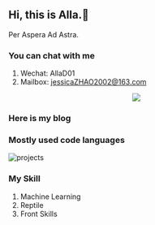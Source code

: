 ## Hi, this is Alla.🔭

Per Aspera Ad Astra.


### You can chat with me
1. Wechat: AllaD01
2. Mailbox: jessicaZHAO2002@163.com

<div align="center">
   <img src="https://metrics.lecoq.io/sun0225SUN?template=classic&config.timezone=Asia%2FShanghai">
</div>

### Here is my blog


### Mostly used code languages
![projects](https://skillicons.dev/icons?i=ts,js,vue,nodejs,express,webpack,vite,mongodb)

### My Skill
1. Machine Learning
2. Reptile
3. Front Skills
